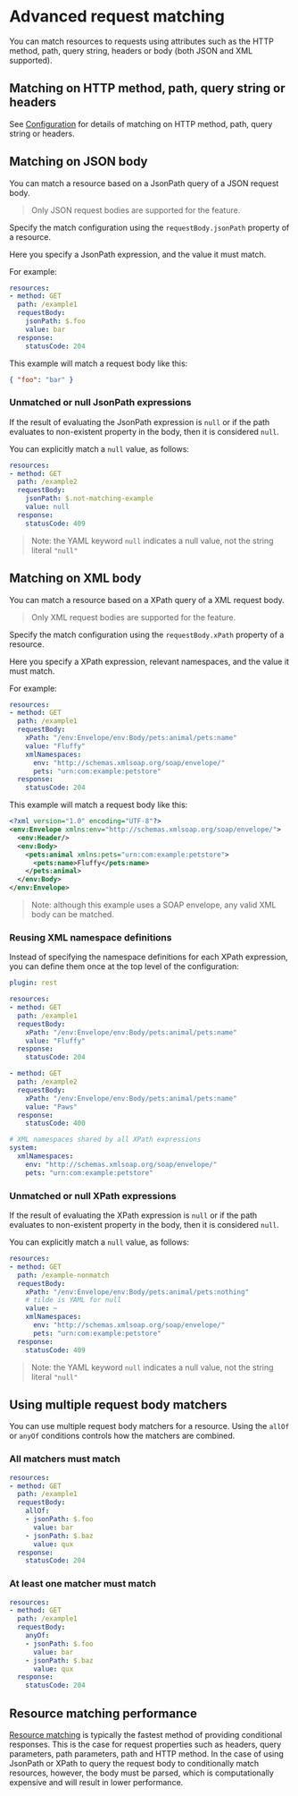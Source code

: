 # Advanced request matching

You can match resources to requests using attributes such as the HTTP method, path, query string, headers or body (both JSON and XML supported).

## Matching on HTTP method, path, query string or headers

See [Configuration](./configuration.md) for details of matching on HTTP method, path, query string or headers.

## Matching on JSON body

You can match a resource based on a JsonPath query of a JSON request body.

> Only JSON request bodies are supported for the feature.

Specify the match configuration using the `requestBody.jsonPath` property of a resource.

Here you specify a JsonPath expression, and the value it must match.

For example:

```yaml
resources:
- method: GET
  path: /example1
  requestBody:
    jsonPath: $.foo
    value: bar
  response:
    statusCode: 204
```

This example will match a request body like this:

```json
{ "foo": "bar" }
```

### Unmatched or null JsonPath expressions

If the result of evaluating the JsonPath expression is `null` or if the path evaluates to non-existent property in the body, then it is considered `null`.

You can explicitly match a `null` value, as follows:

```yaml
resources:
- method: GET
  path: /example2
  requestBody:
    jsonPath: $.not-matching-example
    value: null
  response:
    statusCode: 409
```

> Note: the YAML keyword `null` indicates a null value, not the string literal `"null"`

## Matching on XML body

You can match a resource based on a XPath query of a XML request body.

> Only XML request bodies are supported for the feature.

Specify the match configuration using the `requestBody.xPath` property of a resource.

Here you specify a XPath expression, relevant namespaces, and the value it must match.

For example:

```yaml
resources:
- method: GET
  path: /example1
  requestBody:
    xPath: "/env:Envelope/env:Body/pets:animal/pets:name"
    value: "Fluffy"
    xmlNamespaces:
      env: "http://schemas.xmlsoap.org/soap/envelope/"
      pets: "urn:com:example:petstore"
  response:
    statusCode: 204
```

This example will match a request body like this:

```xml
<?xml version="1.0" encoding="UTF-8"?>
<env:Envelope xmlns:env="http://schemas.xmlsoap.org/soap/envelope/">
  <env:Header/>
  <env:Body>
    <pets:animal xmlns:pets="urn:com:example:petstore">
      <pets:name>Fluffy</pets:name>
    </pets:animal>
  </env:Body>
</env:Envelope>
```

> Note: although this example uses a SOAP envelope, any valid XML body can be matched.

### Reusing XML namespace definitions

Instead of specifying the namespace definitions for each XPath expression, you can define them once at the top level of the configuration:

```yaml
plugin: rest

resources:
- method: GET
  path: /example1
  requestBody:
    xPath: "/env:Envelope/env:Body/pets:animal/pets:name"
    value: "Fluffy"
  response:
    statusCode: 204

- method: GET
  path: /example2
  requestBody:
    xPath: "/env:Envelope/env:Body/pets:animal/pets:name"
    value: "Paws"
  response:
    statusCode: 400

# XML namespaces shared by all XPath expressions
system:
  xmlNamespaces:
    env: "http://schemas.xmlsoap.org/soap/envelope/"
    pets: "urn:com:example:petstore"
```

### Unmatched or null XPath expressions

If the result of evaluating the XPath expression is `null` or if the path evaluates to non-existent property in the body, then it is considered `null`.

You can explicitly match a `null` value, as follows:

```yaml
resources:
- method: GET
  path: /example-nonmatch
  requestBody:
    xPath: "/env:Envelope/env:Body/pets:animal/pets:nothing"
    # tilde is YAML for null
    value: ~
    xmlNamespaces:
      env: "http://schemas.xmlsoap.org/soap/envelope/"
      pets: "urn:com:example:petstore"
  response:
    statusCode: 409
```

> Note: the YAML keyword `null` indicates a null value, not the string literal `"null"`

## Using multiple request body matchers

You can use multiple request body matchers for a resource. Using the `allOf` or `anyOf` conditions controls how the matchers are combined.

### All matchers must match

```yaml
resources:
- method: GET
  path: /example1
  requestBody:
    allOf:
    - jsonPath: $.foo
      value: bar
    - jsonPath: $.baz
      value: qux
  response:
    statusCode: 204
```

### At least one matcher must match

```yaml
resources:
- method: GET
  path: /example1
  requestBody:
    anyOf:
    - jsonPath: $.foo
      value: bar
    - jsonPath: $.baz
      value: qux
  response:
    statusCode: 204
```

## Resource matching performance

[Resource matching](./configuration.md) is typically the fastest method of providing conditional responses. This is the case for request properties such as headers, query parameters, path parameters, path and HTTP method. In the case of using JsonPath or XPath to query the request body to conditionally match resources, however, the body must be parsed, which is computationally expensive and will result in lower performance.
